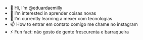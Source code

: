 - 👋 Hi, I’m @eduardaemilly
- 👀 I’m interested in aprender coisas novas 
- 🌱 I’m currently learning a mexer com tecnologias
- 📫 How to entrar em contato comigo me chame no instagram 
- ⚡ Fun fact: não gosto de gente frescurenta e barraqueira

<!---
eduardaemilly/eduardaemilly is a ✨ special ✨ repository because its `README.md` (this file) appears on your GitHub profile.
You can click the Preview link to take a look at your changes.
--->
